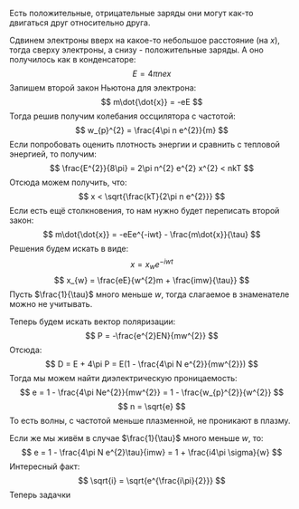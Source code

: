 Есть положительные, отрицательные заряды они могут как-то двигаться друг относительно друга.

Сдвинем электроны вверх на какое-то небольшое расстояние (на $x$), тогда сверху электроны, а снизу - положительные заряды. А оно получилось как в конденсаторе:
$$
E = 4\pi ne x
$$
Запишем второй закон Ньютона для электрона:
$$
m\dot{\dot{x}} = -eE
$$
Тогда решив получим колебания оссцилятора с частотой:
$$
w_{p}^{2} = \frac{4\pi n e^{2}}{m}
$$
Если попробовать оценить плотность энергии и сравнить с тепловой энергией, то получим:
$$
\frac{E^{2}}{8\pi} = 2\pi n^{2} e^{2} x^{2} < nkT
$$
Отсюда можем получить, что:
$$
x < \sqrt{\frac{kT}{2\pi n e^{2}}}
$$
Если есть ещё столкновения, то нам нужно будет переписать второй закон:
$$
m\dot{\dot{x}} = -eEe^{-iwt} - \frac{m\dot{x}}{\tau}
$$
Решения будем искать в виде:
$$
x = x_{w} e^{-iwt}
$$
$$
x_{w} = \frac{eE}{w^{2}m + \frac{imw}{\tau}}
$$
Пусть $\frac{1}{\tau}$ много меньше $w$, тогда слагаемое в знаменателе можно не учитывать.

Теперь будем искать вектор поляризации:
$$
P = -\frac{e^{2}EN}{mw^{2}}
$$
Отсюда:
$$
D = E + 4\pi P = E(1 - \frac{4\pi N e^{2}}{mw^{2}})
$$
Тогда мы можем найти диэлектрическую проницаемость:
$$
e = 1 - \frac{4\pi Ne^{2}}{mw^{2}} = 1 - \frac{w_{p}^{2}}{w^{2}}
$$
$$
n = \sqrt{e}
$$
То есть волны, с частотой меньше плазменной, не проникают в плазму.

Если же мы живём в случае $\frac{1}{\tau}$ много меньше $w$, то:
$$
e = 1 - \frac{4\pi N e^{2}\tau}{imw} = 1 + \frac{i4\pi \sigma}{w}
$$
Интересный факт:
$$
\sqrt{i} = \sqrt{e^{\frac{i\pi}{2}}}
$$
Теперь задачки 